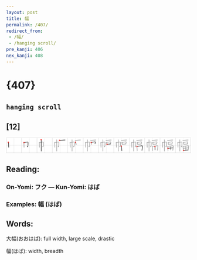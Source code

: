 ```yaml
---
layout: post
title: 幅
permalink: /407/
redirect_from:
 - /幅/
 - /hanging scroll/
pre_kanji: 406
nex_kanji: 408
---
```


# {407}

## `hanging scroll`

## [12]

<div class="stroke"><img src="../images/E5B985.png" /></div>

## Reading:

### On-Yomi: フク &mdash; Kun-Yomi: はば

### Examples: 幅 (はば)

## Words:

大幅(おおはば): full width, large scale, drastic

幅(はば): width, breadth
